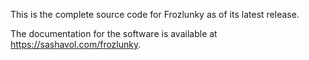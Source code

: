 This is the complete source code for Frozlunky as of its latest release.

The documentation for the software is available at https://sashavol.com/frozlunky.
